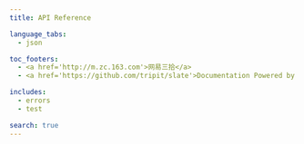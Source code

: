 ```yaml
---
title: API Reference

language_tabs:
  - json

toc_footers:
  - <a href='http://m.zc.163.com'>网易三拾</a>
  - <a href='https://github.com/tripit/slate'>Documentation Powered by Slate</a>

includes:
  - errors
  - test

search: true
---
```


